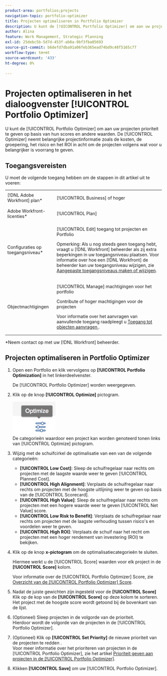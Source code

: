 ```yaml
---
product-area: portfolios;projects
navigation-topic: portfolio-optimizer
title: Projecten optimaliseren in Portfolio Optimizer
description: U kunt de [!UICONTROL Portfolio Optimizer] om aan uw projecten prioriteit te geven op basis van hun scores en andere waarden. Optimizer houdt rekening met belangrijke projectinformatie zoals de kosten, de groepering, het risico en het ROI om de projecten volgens wat voor u belangrijker is voorrang te geven.
author: Alina
feature: Work Management, Strategic Planning
exl-id: 25debc5b-5d7d-453f-ab0a-9bf3fba05693
source-git-commit: b6defd7dba91a06feb365ead74bd9c48f5165c77
workflow-type: tm+mt
source-wordcount: '433'
ht-degree: 0%

---
```


# Projecten optimaliseren in het dialoogvenster [!UICONTROL Portfolio Optimizer]

U kunt de [!UICONTROL Portfolio Optimizer] om aan uw projecten prioriteit te geven op basis van hun scores en andere waarden. De [!UICONTROL Optimizer] neemt belangrijke projectinformatie zoals de kosten, de groepering, het risico en het ROI in acht om de projecten volgens wat voor u belangrijker is voorrang te geven.

## Toegangsvereisten

U moet de volgende toegang hebben om de stappen in dit artikel uit te voeren:

<table style="table-layout:auto"> 
 <col> 
 <col> 
 <tbody> 
  <tr> 
   <td role="rowheader">[!DNL Adobe Workfront] plan*</td> 
   <td> <p>[!UICONTROL Business] of hoger</p> </td> 
  </tr> 
  <tr> 
   <td role="rowheader">Adobe Workfront-licenties*</td> 
   <td> <p>[!UICONTROL Plan] </p> </td> 
  </tr> 
  <tr> 
   <td role="rowheader">Configuraties op toegangsniveau*</td> 
   <td> <p>[!UICONTROL Edit] toegang tot projecten en Portfolio</p> <p>Opmerking: Als u nog steeds geen toegang hebt, vraagt u [!DNL Workfront] beheerder als zij extra beperkingen in uw toegangsniveau plaatsen. Voor informatie over hoe een [!DNL Workfront] de beheerder kan uw toegangsniveau wijzigen, zie <a href="../../../administration-and-setup/add-users/configure-and-grant-access/create-modify-access-levels.md" class="MCXref xref">Aangepaste toegangsniveaus maken of wijzigen</a>.</p> </td> 
  </tr> 
  <tr> 
   <td role="rowheader">Objectmachtigingen</td> 
   <td> <p>[!UICONTROL Manage] machtigingen voor het portfolio</p> <p>Contribute of hoger machtigingen voor de projecten</p> <p>Voor informatie over het aanvragen van aanvullende toegang raadpleegt u <a href="../../../workfront-basics/grant-and-request-access-to-objects/request-access.md" class="MCXref xref">Toegang tot objecten aanvragen </a>.</p> </td> 
  </tr> 
 </tbody> 
</table>

&#42;Neem contact op met uw [!DNL Workfront] beheerder.

## Projecten optimaliseren in Portfolio Optimizer

1. Open een Portfolio en klik vervolgens op **[!UICONTROL Portfolio Optimization]** in het linkerdeelvenster.

   De [!UICONTROL Portfolio Optimizer] worden weergegeven.

1. Klik op de knop **[!UICONTROL Optimize]** pictogram.

   ![](assets/optimize-icon-portfolio-optimizer.png)\
   De categorieën waardoor een project kan worden genoteerd tonen links van [!UICONTROL Optimize] pictogram.

1. Wijzig met de schuifcirkel de optimalisatie van een van de volgende categorieën:

   * **[!UICONTROL Low Cost]**: Sleep de schuifregelaar naar rechts om projecten met de laagste waarde weer te geven [!UICONTROL Planned Cost].
   * **[!UICONTROL High Alignment]**: Verplaats de schuifregelaar naar rechts om projecten met de hoogste uitlijning weer te geven op basis van de [!UICONTROL Scorecard].
   * **[!UICONTROL High Value]**: Sleep de schuifregelaar naar rechts om projecten met een hogere waarde weer te geven [!UICONTROL Net Value] score.
   * **[!UICONTROL Low Risk to Benefit]**: Verplaats de schuifregelaar naar rechts om projecten met de laagste verhouding tussen risico&#39;s en voordelen weer te geven.
   * **[!UICONTROL High ROI]**: Verplaats de schuif naar het recht om projecten met een hoger rendement van investering (ROI) te bekijken.

1. Klik op de knop **x-pictogram** om de optimalisatiecategorieën te sluiten.

   Hiermee werkt u de [!UICONTROL Score] waarden voor elk project in de **[!UICONTROL Score]** kolom.

   Voor informatie over de [!UICONTROL Portfolio Optimizer] Score, zie [Overzicht van de [!UICONTROL Portfolio Optimizer] Score](../../../manage-work/portfolios/portfolio-optimizer/portfolio-optimizer-score.md).

1. Nadat de juiste gewichten zijn ingesteld voor de **[!UICONTROL Score]** Klik op de kop van de **[!UICONTROL Score]** op deze kolom te sorteren. Het project met de hoogste score wordt getoond bij de bovenkant van de lijst.

1. (Optioneel) Sleep projecten in de volgorde van de prioriteit.\
   Hierdoor wordt de volgorde van de projecten in de [!UICONTROL Portfolio Optimizer].
1. (Optioneel) Klik op **[!UICONTROL Set Priority]** de nieuwe prioriteit van de projecten te redden .\
   Voor meer informatie over het prioriteren van projecten in de [!UICONTROL Portfolio Optimizer], zie het artikel [Prioriteit geven aan projecten in de [!UICONTROL Portfolio Optimizer]](../../../manage-work/portfolios/portfolio-optimizer/prioritize-projects-in-portfolio-optimizer.md).

1. Klikken **[!UICONTROL Save]** om uw [!UICONTROL Portfolio Optimizer].

